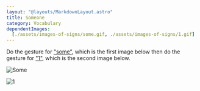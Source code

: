 ```yaml
---
layout: "@layouts/MarkdownLayout.astro"
title: Someone
category: Vocabulary
dependentImages:
  [./assets/images-of-signs/some.gif, ./assets/images-of-signs/1.gif]
---
```


Do the gesture for ["some"](../some), which is the first image below
then do the gesture for ["1"](../1), which is the second image below.

![Some](@signs/some.gif)

![1](@signs/1.gif)
